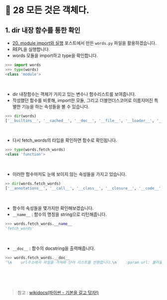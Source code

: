 # 📝 28 모든 것은 객체다.
## 1. dir 내장 함수를 통한 확인
* [20. module import와 실행](https://github.com/my-choe/TIL/blob/main/Python/Python_Basic_Grammar/20_module_import%EC%99%80_%EC%8B%A4%ED%96%89.md) 포스트에서 만든 `words.py` 파일을 활용하겠습니다.
* REPL을 실행합니다.
* words 모듈을 import하고 type을 확인합니다.
```python
>>> import words
>>> type(words)
<class 'module'>
```
<br/>

* dir 내장함수는 객체가 가지고 있는 변수나 함수리스트를 보여줍니다.
* 작성했던 함수를 비롯해, import한 모듈, 그리고 더블언더스코어로 이름지어진 특별한 기능을 하는 속성들을 볼 수 있습니다.
```python
>>> dir(words)
['__builtins__', '__cached__', '__doc__', '__file__', '__loader__', '__name__', '__package__', '__spec__', 'fetch_words', 'main', 'print_items', 'sys', 'urlopen']
```
<br/>

* 다시 fetch_words의 타입을 확인하면 함수로 확인됩니다.
```python
>>> type(words.fetch_words)
<class 'function'>
```
<br/>

* 이러한 함수마저도 눈에 보이지 않는 속성들을 가지고 있습니다.
```python
>> dir(words.fetch_words)
['__annotations__', '__call__', '__class__', '__closure__', '__code__', '__defaults__', '__delattr__', '__dict__', '__dir__', '__doc__', '__eq__', '__format__', '__ge__', '__get__', '__getattribute__', '__globals__', '__gt__', '__hash__', '__init__', '__init_subclass__', '__kwdefaults__', '__le__', '__lt__', '__module__', '__name__', '__ne__', '__new__', '__qualname__', '__reduce__', '__reduce_ex__', '__repr__', '__setattr__', '__sizeof__', '__str__', '__subclasshook__']
```
<br/>

* 함수의 속성들을 몇가지만 확인해보겠습니다.
* `__name__` : 함수의 명칭을 string으로 리턴해줍니다.
```python
>>> words.fetch_words.__name__
'fetch_words'
```
<br/>

* `__doc__` : 함수의 docstring을 출력해줍니다.
```python
>>> words.fetch_words.__doc__
'\n    url주소에서 파일을 가져와 단어 리스트를 반환합니다.\n    :param url: 불러올 url\n    :return:\n    '
```


<br/><br/><br/>
> 참고 : [wikidocs(파이썬 - 기본을 갈고 닦자!)](https://wikidocs.net/16056)
